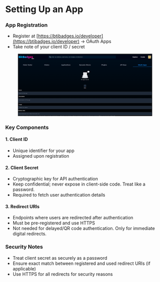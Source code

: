 # Setting Up an App

### App Registration

* Register at [https://btibadges.io/developer](https://btibadges.io/developer) -> OAuth Apps
* Take note of your client ID / secret

<figure><img src="../../.gitbook/assets/image (5) (1) (1) (1).png" alt=""><figcaption></figcaption></figure>

### Key Components

#### 1. Client ID

* Unique identifier for your app
* Assigned upon registration

#### 2. Client Secret

* Cryptographic key for API authentication
* Keep confidential; never expose in client-side code. Treat like a password.
* Required to fetch user authentication details

#### 3. Redirect URIs

* Endpoints where users are redirected after authentication
* Must be pre-registered and use HTTPS
* Not needed for delayed/QR code authentication. Only for immediate digital redirects.

### Security Notes

* Treat client secret as securely as a password
* Ensure exact match between registered and used redirect URIs (if applicable)
* Use HTTPS for all redirects for security reasons
